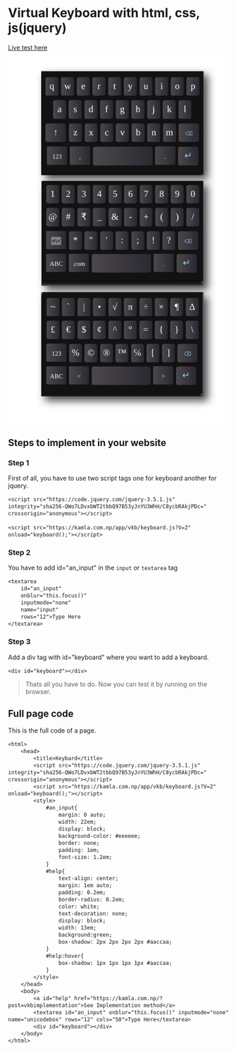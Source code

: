 # Virtual Keyboard with html, css, js(jquery)
[Live test here](https://kamla.com.np/app/vkb/)

![snap](snap.png)

## Steps to implement in your website
### Step 1
First of all, you have to use two script tags one for keyboard another for jquery.
```
<script src="https://code.jquery.com/jquery-3.5.1.js" 
integrity="sha256-QWo7LDvxbWT2tbbQ97B53yJnYU3WhH/C8ycbRAkjPDc=" 
crossorigin="anonymous"></script>

<script src="https://kamla.com.np/app/vkb/keyboard.js?V=2" onload="keyboard();"></script>

```
### Step 2
You have to add id="an_input" in the `input` or `textarea` tag
```
<textarea 
	id="an_input" 
	onblur="this.focus()" 
	inputmode="none"  
	name="input" 
	rows="12">Type Here
</textarea>

```
### Step 3
Add a div tag with id="keyboard" where you want to add a keyboard.
```
<div id="keyboard"></div>
```
>Thats all you have to do. Now you can test it by running on the browser.

## Full page code
This is the full code of a page.
```
<html>
    <head>
        <title>Keybard</title>
        <script src="https://code.jquery.com/jquery-3.5.1.js" integrity="sha256-QWo7LDvxbWT2tbbQ97B53yJnYU3WhH/C8ycbRAkjPDc=" crossorigin="anonymous"></script>
        <script src="https://kamla.com.np/app/vkb/keyboard.js?V=2" onload="keyboard();"></script>
        <style>
            #an_input{
                margin: 0 auto;
                width: 22em;
                display: block;
                background-color: #eeeeee;
                border: none;
                padding: 1em;
                font-size: 1.2em;
            }
            #help{
                text-align: center;
                margin: 1em auto;
                padding: 0.2em;
                border-radius: 0.2em;
                color: white;
                text-decoration: none;
                display: block;
                width: 13em;
                background:green;
                box-shadow: 2px 2px 2px 2px #aaccaa;
            }
            #help:hover{
                box-shadow: 1px 1px 1px 1px #aaccaa;
            }
        </style>
    </head>
    <body>
        <a id="help" href="https://kamla.com.np/?post=vkbimplementation">See Implementation method</a>
        <textarea id="an_input" onblur="this.focus()" inputmode="none"  name="unicodebox" rows="12" cols="50">Type Here</textarea>
        <div id="keyboard"></div>
    </body>
</html>
```